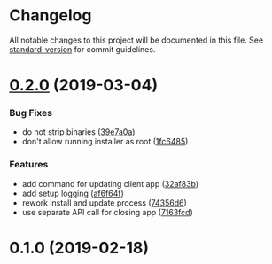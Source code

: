 # Changelog

All notable changes to this project will be documented in this file. See [standard-version](https://github.com/conventional-changelog/standard-version) for commit guidelines.

# [0.2.0](https://github.com/dessant/buster-client/compare/v0.1.0...v0.2.0) (2019-03-04)


### Bug Fixes

* do not strip binaries ([39e7a0a](https://github.com/dessant/buster-client/commit/39e7a0a))
* don't allow running installer as root ([1fc6485](https://github.com/dessant/buster-client/commit/1fc6485))


### Features

* add command for updating client app ([32af83b](https://github.com/dessant/buster-client/commit/32af83b))
* add setup logging ([af6f64f](https://github.com/dessant/buster-client/commit/af6f64f))
* rework install and update process ([74356d6](https://github.com/dessant/buster-client/commit/74356d6))
* use separate API call for closing app ([7163fcd](https://github.com/dessant/buster-client/commit/7163fcd))



<a name="0.1.0"></a>
# 0.1.0 (2019-02-18)
